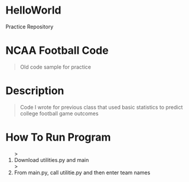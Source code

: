 # HelloWorld
Practice Repository

# **NCAA Football Code**
>Old code sample for practice

# **Description**
>Code I wrote for previous class that used basic statistics to predict college football game outcomes

# **How To Run Program**
<ol>
><li>Download utilities.py and main</li>
  ><li>From main.py, call utilitie.py and then enter team names</li>
  </ol>
